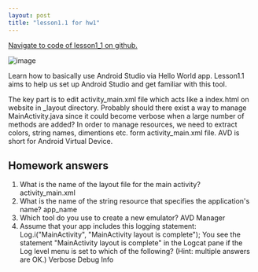 ```yaml
---
layout: post
title: "lesson1.1 for hw1"
---
```


<a href="https://github.ccs.neu.edu/senyan/lesson1_1">Navigate to code of lesson1_1 on github.</a>

![image](https://user-images.githubusercontent.com/77960108/132998044-3be76c0b-e7c3-4ffd-9971-7d3e6f150af7.png)

<P>Learn how to basically use Android Studio via Hello World app. Lesson1.1 aims to help us set up Android Studio and get familiar with this tool.</p>
<p>The key part is to edit activity_main.xml file which acts like a index.html on website in _layout directory. Probably should there exist a way to manage MainActivity.java since it could become verbose when a large number of methods are added?
In order to manage resources, we need to extract colors, string names, dimentions etc. form activity_main.xml file.
AVD is short for Android Virtual Device.</p>

<h2> Homework answers </h2>
<ol>
  <li>What is the name of the layout file for the main activity?    activity_main.xml
</li>
  <li>What is the name of the string resource that specifies the application's name?    app_name
</li>
  <li>Which tool do you use to create a new emulator?   AVD Manager</li>
  <li>Assume that your app includes this logging statement:
Log.i("MainActivity", "MainActivity layout is complete");
You see the statement "MainActivity layout is complete" in the Logcat pane if the Log level menu is set to which of the following? (Hint: multiple answers are OK.)
     Verbose Debug Info</li>
</ol>
